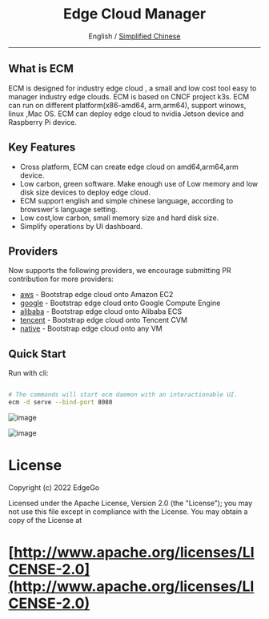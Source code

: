 
<div align="center">
  <h1>Edge Cloud Manager</h1>
  <span>English / </span> <a href="https://github.com/edgego/">Simplified Chinese</a>
</div>

<hr />

## What is ECM
 ECM is designed for industry edge cloud , a small and low cost tool easy to  manager industry edge clouds. ECM is based on CNCF project k3s. ECM can run on different platform(x86-amd64, arm,arm64), support winows, linux ,Mac OS. ECM can deploy edge cloud to nvidia Jetson device and Raspberry Pi device.

## Key Features

- Cross platform, ECM can create edge cloud on amd64,arm64,arm device. 
- Low carbon, green software. Make enough use of Low memory and low disk size devices to deploy edge cloud.
- ECM support english and simple chinese language, according to browswer's language setting.
- Low cost,low carbon, small memory size and hard disk size.
- Simplify operations by UI dashboard.

## Providers

Now supports the following providers, we encourage submitting PR contribution for more providers:

- [aws](docs/i18n/en_us/aws/README.md) - Bootstrap edge cloud onto Amazon EC2
- [google](docs/i18n/en_us/google/README.md) - Bootstrap edge cloud onto Google Compute Engine
- [alibaba](docs/i18n/en_us/alibaba/README.md) - Bootstrap edge cloud onto Alibaba ECS
- [tencent](docs/i18n/en_us/tencent/README.md) - Bootstrap edge cloud onto Tencent CVM
- [native](docs/i18n/en_us/native/README.md) - Bootstrap edge cloud onto any VM

## Quick Start

 Run with cli:

```bash

# The commands will start ecm daemon with an interactionable UI.
ecm -d serve --bind-port 8080
```
![image](https://user-images.githubusercontent.com/80612608/174299658-a645f7a2-6e6a-429e-bd88-56febf1256c4.png)

![image](https://user-images.githubusercontent.com/80612608/174299845-08435f58-b8be-41b7-bb02-49fb9d7639a2.png)



# License

Copyright (c) 2022 EdgeGo

Licensed under the Apache License, Version 2.0 (the "License");
you may not use this file except in compliance with the License.
You may obtain a copy of the License at

[http://www.apache.org/licenses/LICENSE-2.0](http://www.apache.org/licenses/LICENSE-2.0)
=======
